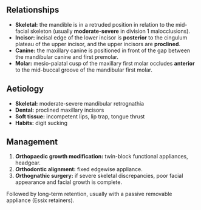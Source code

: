 ## Relationships
* **Skeletal:** the mandible is in a retruded position in relation to the mid-facial skeleton (usually **moderate-severe** in division 1 malocclusions).
* **Incisor:** incisal edge of the lower incisor is **posterior** to the cingulum plateau of the upper incisor, and the upper incisors are **proclined**.
* **Canine:** the maxillary canine is positioned in front of the gap between the mandibular canine and first premolar.
* **Molar:** mesio-palatal cusp of the maxillary first molar occludes **anterior** to the mid-buccal groove of the mandibular first molar.

## Aetiology
* **Skeletal:** moderate-severe mandibular retrognathia
* **Dental:** proclined maxillary incisors
* **Soft tissue:** incompetent lips, lip trap, tongue thrust
* **Habits:** digit sucking

## Management
1. ***O*rthopaedic growth modification:** twin-block functional appliances, headgear.
2. ***O*rthodontic alignment:** fixed edgewise appliance.
3. ***O*rthognathic surgery:** if severe skeletal discrepancies, poor facial appearance and facial growth is complete.

Followed by long-term retention, usually with a passive removable appliance (Essix retainers).

